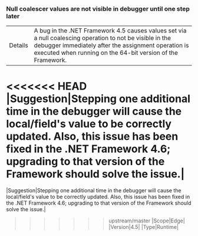 ### Null coalescer values are not visible in debugger until one step later

|   |   |
|---|---|
|Details|A bug in the .NET Framework 4.5 causes values set via a null coalescing operation to not be visible in the debugger immediately after the assignment operation is executed when running on the 64-bit version of the Framework.|
<<<<<<< HEAD
|Suggestion|Stepping one additional time in the debugger will cause the local/field&#39;s value to be correctly updated. Also, this issue has been fixed in the .NET Framework 4.6; upgrading to that version of the Framework should solve the issue.|
=======
|Suggestion|Stepping one additional time in the debugger will cause the local/field's value to be correctly updated. Also, this issue has been fixed in the .NET Framework 4.6; upgrading to that version of the Framework should solve the issue.|
>>>>>>> upstream/master
|Scope|Edge|
|Version|4.5|
|Type|Runtime|

